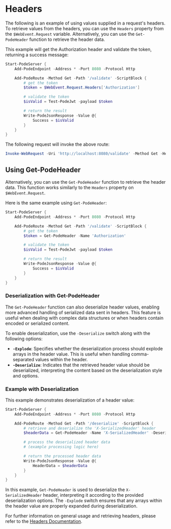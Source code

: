 # Headers

The following is an example of using values supplied in a request's headers. To retrieve values from the headers, you can use the `Headers` property from the `$WebEvent.Request` variable. Alternatively, you can use the `Get-PodeHeader` function to retrieve the header data.

This example will get the Authorization header and validate the token, returning a success message:

```powershell
Start-PodeServer {
    Add-PodeEndpoint -Address * -Port 8080 -Protocol Http

    Add-PodeRoute -Method Get -Path '/validate' -ScriptBlock {
        # get the token
        $token = $WebEvent.Request.Headers['Authorization']

        # validate the token
        $isValid = Test-PodeJwt -payload $token

        # return the result
        Write-PodeJsonResponse -Value @{
            Success = $isValid
        }
    }
}
```

The following request will invoke the above route:

```powershell
Invoke-WebRequest -Uri 'http://localhost:8080/validate' -Method Get -Headers @{ Authorization = 'Bearer some_token' }
```

## Using Get-PodeHeader

Alternatively, you can use the `Get-PodeHeader` function to retrieve the header data. This function works similarly to the `Headers` property on `$WebEvent.Request`.

Here is the same example using `Get-PodeHeader`:

```powershell
Start-PodeServer {
    Add-PodeEndpoint -Address * -Port 8080 -Protocol Http

    Add-PodeRoute -Method Get -Path '/validate' -ScriptBlock {
        # get the token
        $token = Get-PodeHeader -Name 'Authorization'

        # validate the token
        $isValid = Test-PodeJwt -payload $token

        # return the result
        Write-PodeJsonResponse -Value @{
            Success = $isValid
        }
    }
}
```

### Deserialization with Get-PodeHeader

The `Get-PodeHeader` function can also deserialize header values, enabling more advanced handling of serialized data sent in headers. This feature is useful when dealing with complex data structures or when headers contain encoded or serialized content.

To enable deserialization, use the `-Deserialize` switch along with the following options:

- **`-Explode`**: Specifies whether the deserialization process should explode arrays in the header value. This is useful when handling comma-separated values within the header.
- **`-Deserialize`**: Indicates that the retrieved header value should be deserialized, interpreting the content based on the deserialization style and options.

### Example with Deserialization

This example demonstrates deserialization of a header value:

```powershell
Start-PodeServer {
    Add-PodeEndpoint -Address * -Port 8080 -Protocol Http

    Add-PodeRoute -Method Get -Path '/deserialize' -ScriptBlock {
        # retrieve and deserialize the 'X-SerializedHeader' header
        $headerData = Get-PodeHeader -Name 'X-SerializedHeader' -Deserialize -Explode

        # process the deserialized header data
        # (example processing logic here)

        # return the processed header data
        Write-PodeJsonResponse -Value @{
            HeaderData = $headerData
        }
    }
}
```

In this example, `Get-PodeHeader` is used to deserialize the `X-SerializedHeader` header, interpreting it according to the provided deserialization options. The `-Explode` switch ensures that any arrays within the header value are properly expanded during deserialization.

For further information on general usage and retrieving headers, please refer to the [Headers Documentation](Headers.md).
